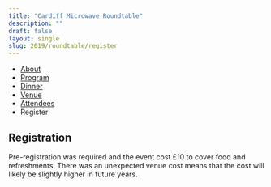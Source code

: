 ```yaml
---
title: "Cardiff Microwave Roundtable"
description: ""
draft: false
layout: single
slug: 2019/roundtable/register
---
```


<div class="tabs is-centered">
    <ul>
        <li><a href="/events/2019/roundtable">About</a></li>
        <li><a href="/events/2019/roundtable/program">Program</a></li>
        <li><a href="/events/2019/roundtable/dinner">Dinner</a></li>
        <li><a href="/events/2019/roundtable/venue">Venue</a></li>
        <li><a href="/events/2019/roundtable/attendees">Attendees</a></li>
        <li class="is-active"><a>Register</a></li>
    </ul>
</div>

## Registration 

Pre-registration was required and the event cost £10 to cover food and refreshments. There was an unexpected venue cost means that the cost will likely be slightly higher in future years.

